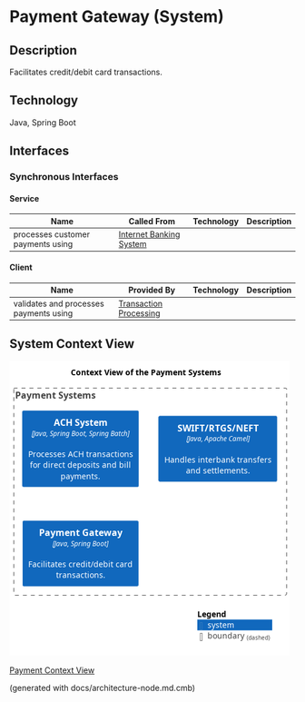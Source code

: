 # Payment Gateway (System)
## Description
Facilitates credit/debit card transactions.

## Technology
Java, Spring Boot


## Interfaces

### Synchronous Interfaces

#### Service
| Name | Called From | Technology | Description |
|---|---|---|---|
| processes customer payments using | [Internet Banking System](../../mybank/digital-banking/internet-banking-system/internet-banking-system.md) |  |  |

#### Client
| Name | Provided By | Technology | Description |
|---|---|---|---|
| validates and processes payments using | [Transaction Processing](../../mybank/core-banking/transaction-processing-system.md) |  |  |

## System Context View
![Context View of the Payment Systems](../../mybank/payment/context-view.png)

[Payment Context View](../../mybank/payment/context-view.md)


(generated with docs/architecture-node.md.cmb)
